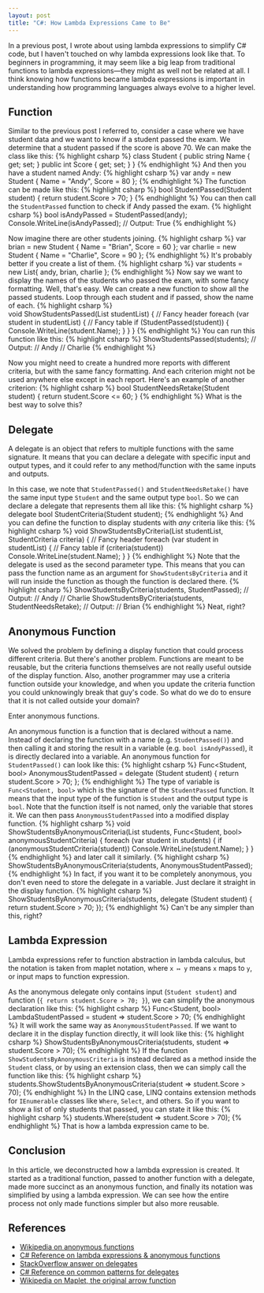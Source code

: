 ```yaml
---
layout: post
title: "C#: How Lambda Expressions Came to Be"
---
```

In a previous post, I wrote about using lambda expressions to simplify C# code, but I haven't touched on why lambda expressions look like that. To beginners in programming, it may seem like a big leap from traditional functions to lambda expressions—they might as well not be related at all. I think knowing how functions became lambda expressions is important in understanding how programming languages always evolve to a higher level.

## Function
Similar to the previous post I referred to, consider a case where we have student data and we want to know if a student passed the exam. We determine that a student passed if the score is above 70. We can make the class like this:
{% highlight csharp %}
class Student
{
    public string Name { get; set; }
    public int Score { get; set; }
}
{% endhighlight %}
And then you have a student named Andy:
{% highlight csharp %}
var andy = new Student { Name = "Andy", Score = 80 };
{% endhighlight %}
The function can be made like this:
{% highlight csharp %}
bool StudentPassed(Student student)
{
    return student.Score > 70;
}
{% endhighlight %}
You can then call the `StudentPassed` function to check if Andy passed the exam.
{% highlight csharp %}
bool isAndyPassed = StudentPassed(andy);
Console.WriteLine(isAndyPassed); // Output: True
{% endhighlight %}

Now imagine there are other students joining.
{% highlight csharp %}
var brian = new Student { Name = "Brian", Score = 60 };
var charlie = new Student { Name = "Charlie", Score = 90 };
{% endhighlight %}
It's probably better if you create a list of them.
{% highlight csharp %}
var students = new List<Student>{ andy, brian, charlie };
{% endhighlight %}
Now say we want to display the names of the students who passed the exam, with some fancy formatting. Well, that's easy. We can create a new function to show all the passed students. Loop through each student and if passed, show the name of each.
{% highlight csharp %}    
void ShowStudentsPassed(List<Student> studentList)
{
    // Fancy header
    foreach (var student in studentList)
    {
        // Fancy table
        if (StudentPassed(student))
        {
            Console.WriteLine(student.Name);
        }
    }
}
{% endhighlight %}
You can run this function like this:
{% highlight csharp %}
ShowStudentsPassed(students);
// Output:
// Andy
// Charlie
{% endhighlight %}

Now you might need to create a hundred more reports with different criteria, but with the same fancy formatting. And each criterion might not be used anywhere else except in each report. Here's an example of another criterion:
{% highlight csharp %}
bool StudentNeedsRetake(Student student)
{
    return student.Score <= 60;
}
{% endhighlight %}
What is the best way to solve this?

## Delegate
A delegate is an object that refers to multiple functions with the same signature. It means that you can declare a delegate with specific input and output types, and it could refer to any method/function with the same inputs and outputs.

In this case, we note that `StudentPassed()` and `StudentNeedsRetake()` have the same input type `Student` and the same output type `bool`. So we can declare a delegate that represents them all like this:
{% highlight csharp %}
delegate bool StudentCriteria(Student student);
{% endhighlight %}
And you can define the function to display students with _any_ criteria like this:
{% highlight csharp %}
void ShowStudentsByCriteria(List<Student> studentList, StudentCriteria criteria)
{
    // Fancy header
    foreach (var student in studentList)
    {
        // Fancy table
        if (criteria(student))
            Console.WriteLine(student.Name);
    }
}
{% endhighlight %}
Note that the delegate is used as the second parameter type. This means that you can pass the function name as an argument for `ShowStudentsByCriteria` and it will run inside the function as though the function is declared there.
{% highlight csharp %}
ShowStudentsByCriteria(students, StudentPassed);
// Output:
// Andy
// Charlie
ShowStudentsByCriteria(students, StudentNeedsRetake);
// Output:
// Brian
{% endhighlight %}
Neat, right?

## Anonymous Function
We solved the problem by defining a display function that could process different criteria. But there's another problem. Functions are meant to be reusable, but the criteria functions themselves are not really useful outside of the display function. Also, another programmer may use a criteria function outside your knowledge, and when you update the criteria function you could unknowingly break that guy's code. So what do we do to ensure that it is not called outside your domain?

Enter anonymous functions.

An anonymous function is a function that is declared without a name. Instead of declaring the function with a name (e.g. `StudentPassed()`) and then calling it and storing the result in a variable (e.g. `bool isAndyPassed`), it is directly declared into a variable. An anonymous function for `StudentPassed()` can look like this:
{% highlight csharp %}
Func<Student, bool> AnonymousStudentPassed = delegate (Student student) { return student.Score > 70; };
{% endhighlight %}
The type of variable is `Func<Student, bool>` which is the signature of the `StudentPassed` function. It means that the input type of the function is `Student` and the output type is `bool`. Note that the function itself is not named, only the variable that stores it. We can then pass `AnonymousStudentPassed` into a modified display function.
{% highlight csharp %}
void ShowStudentsByAnonymousCriteria(List<Student> students, Func<Student, bool> anonymousStudentCriteria)
{
    foreach (var student in students)
    {
        if (anonymousStudentCriteria(student))
            Console.WriteLine(student.Name);
    }
}
{% endhighlight %}
and later call it similarly.
{% highlight csharp %}
ShowStudentsByAnonymousCriteria(students, AnonymousStudentPassed);
{% endhighlight %}
In fact, if you want it to be completely anonymous, you don't even need to store the delegate in a variable. Just declare it straight in the display function.
{% highlight csharp %}
ShowStudentsByAnonymousCriteria(students, delegate (Student student) { return student.Score > 70; });
{% endhighlight %}
Can't be any simpler than this, right?

## Lambda Expression
Lambda expressions refer to function abstraction in lambda calculus, but the notation is taken from maplet notation, where `x ↦ y` means `x` maps to `y`, or input maps to function expression.

As the anonymous delegate only contains input (`Student student`) and function (`{ return student.Score > 70; }`), we can simplify the anonymous declaration like this:
{% highlight csharp %}
Func<Student, bool> LambdaStudentPassed = student => student.Score > 70;
{% endhighlight %}
It will work the same way as `AnonymousStudentPassed`. If we want to declare it in the display function directly, it will look like this: 
{% highlight csharp %}
ShowStudentsByAnonymousCriteria(students, student => student.Score > 70);
{% endhighlight %}
If the function `ShowStudentsByAnonymousCriteria` is instead declared as a method inside the `Student` class, or by using an extension class, then we can simply call the function like this:
{% highlight csharp %}
students.ShowStudentsByAnonymousCriteria(student => student.Score > 70);
{% endhighlight %}
In the LINQ case, LINQ contains extension methods for `IEnumerable` classes like `Where`, `Select`, and others. So if you want to show a list of only students that passed, you can state it like this:
{% highlight csharp %}
students.Where(student => student.Score > 70);
{% endhighlight %}
That is how a lambda expression came to be. 

## Conclusion
In this article, we deconstructed how a lambda expression is created. It started as a traditional function, passed to another function with a delegate, made more succinct as an anonymous function, and finally its notation was simplified by using a lambda expression. We can see how the entire process not only made functions simpler but also more reusable.

## References
- [Wikipedia on anonymous functions](https://www.wikiwand.com/en/Anonymous_function)
- [C# Reference on lambda expressions & anonymous functions](https://learn.microsoft.com/en-us/dotnet/csharp/language-reference/operators/lambda-expressions)
- [StackOverflow answer on delegates](https://stackoverflow.com/a/2082650/826214)
- [C# Reference on common patterns for delegates](https://learn.microsoft.com/en-us/dotnet/csharp/delegates-patterns)
- [Wikipedia on Maplet, the original arrow function](https://www.wikiwand.com/en/Maplet)